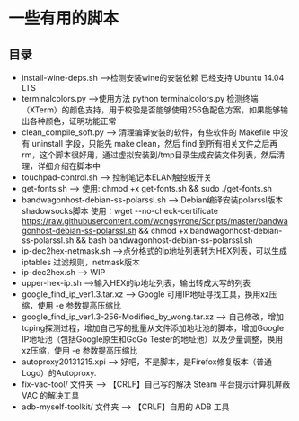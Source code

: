 # 一些有用的脚本
## 目录
* install-wine-deps.sh  -->检测安装wine的安装依赖 已经支持 Ubuntu 14.04 LTS
* terminalcolors.py  -->使用方法 python terminalcolors.py 检测终端（XTerm）的颜色支持，用于校验是否能够使用256色配色方案，如果能够输出各种颜色，证明功能正常
* clean_compile_soft.py  --> 清理编译安装的软件，有些软件的 Makefile 中没有 uninstall 字段，只能先 make clean，然后 find 到所有相关文件之后再 rm，这个脚本很好用，通过虚拟安装到/tmp目录生成安装文件列表，然后清理，详细介绍在脚本中
* touchpad-control.sh   --> 控制笔记本ELAN触控板开关
* get-fonts.sh           --> 使用: chmod +x get-fonts.sh && sudo ./get-fonts.sh
* bandwagonhost-debian-ss-polarssl.sh     --> Debian编译安装polarssl版本shadowsocks脚本  使用：wget --no-check-certificate https://raw.githubusercontent.com/wongsyrone/Scripts/master/bandwagonhost-debian-ss-polarssl.sh && chmod +x bandwagonhost-debian-ss-polarssl.sh && bash bandwagonhost-debian-ss-polarssl.sh
* ip-dec2hex-netmask.sh   -->点分格式的ip地址列表转为HEX列表，可以生成 iptables 过滤规则，netmask版本
* ip-dec2hex.sh     --> WIP
* upper-hex-ip.sh      -->输入HEX的ip地址列表，输出转成大写的列表
* google_find_ip_ver1.3.tar.xz   --> Google 可用IP地址寻找工具，换用xz压缩，使用 -e 参数提高压缩比
* google_find_ip_ver1.3-256-Modified_by_wong.tar.xz    --> 自己修改，增加tcping探测过程，增加自己写的批量从文件添加地址池的脚本，增加Google IP地址池（包括Google原生和GoGo Tester的地址池）以及少量调整，换用xz压缩，使用 -e 参数提高压缩比
* autoproxy20131215.xpi  --> 好吧，不是脚本，是Firefox修复版本（普通Logo）的Autoproxy.
* fix-vac-tool/ 文件夹  --> 【CRLF】自己写的解决 Steam 平台提示计算机屏蔽 VAC 的解决工具
* adb-myself-toolkit/ 文件夹  --> 【CRLF】自用的 ADB 工具

